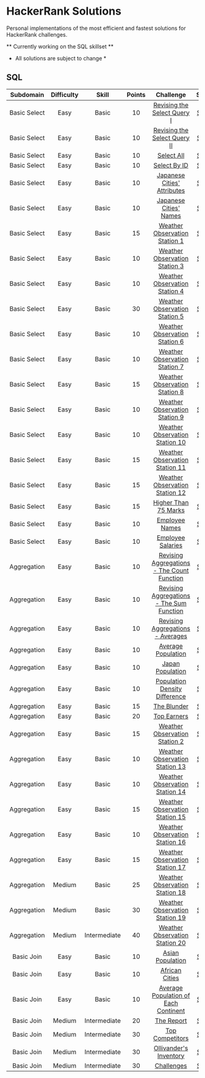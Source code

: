 # HackerRank Solutions
Personal implementations of the most efficient and fastest solutions for HackerRank challenges.

** Currently working on the SQL skillset **
* All solutions are subject to change *

## SQL
| Subdomain    | Difficulty | Skill        | Points | Challenge | Solution |
| :----------: | :--------: | :----------: | :----: | :-------: | :------: |
| Basic Select | Easy       | Basic        | 10     | [Revising the Select Query I](https://www.hackerrank.com/challenges/revising-the-select-query) | [Solution](https://github.com/KimTisott/HackerRank-Solutions/blob/main/SQL/Revising%20the%20Select%20Query%20I.sql) |
| Basic Select | Easy       | Basic        | 10     | [Revising the Select Query II](https://www.hackerrank.com/challenges/revising-the-select-query-2) | [Solution](https://github.com/KimTisott/HackerRank-Solutions/blob/main/SQL/Revising%20the%20Select%20Query%20II.sql) |
| Basic Select | Easy       | Basic        | 10     | [Select All](https://www.hackerrank.com/challenges/select-all-sql) | [Solution](https://github.com/KimTisott/HackerRank-Solutions/blob/main/SQL/Select%20All.sql) |
| Basic Select | Easy       | Basic        | 10     | [Select By ID](https://www.hackerrank.com/challenges/select-by-id) | [Solution](https://github.com/KimTisott/HackerRank-Solutions/blob/main/SQL/Select%20By%20ID.sql) |
| Basic Select | Easy       | Basic        | 10     | [Japanese Cities' Attributes](https://www.hackerrank.com/challenges/japanese-cities-attributes) | [Solution](https://github.com/KimTisott/HackerRank-Solutions/blob/main/SQL/Japanese%20Cities'%20Attributes.sql) |
| Basic Select | Easy       | Basic        | 10     | [Japanese Cities' Names](https://www.hackerrank.com/challenges/japanese-cities-name) | [Solution](https://github.com/KimTisott/HackerRank-Solutions/blob/main/SQL/Japanese%20Cities'%20Names.sql) |
| Basic Select | Easy       | Basic        | 15     | [Weather Observation Station 1](https://www.hackerrank.com/challenges/weather-observation-station-1) | [Solution](https://github.com/KimTisott/HackerRank-Solutions/blob/main/SQL/Weather%20Observation%20Station%201.sql) |
| Basic Select | Easy       | Basic        | 10     | [Weather Observation Station 3](https://www.hackerrank.com/challenges/weather-observation-station-3) | [Solution](https://github.com/KimTisott/HackerRank-Solutions/blob/main/SQL/Weather%20Observation%20Station%203.sql) |
| Basic Select | Easy       | Basic        | 10     | [Weather Observation Station 4](https://www.hackerrank.com/challenges/weather-observation-station-4) | [Solution](https://github.com/KimTisott/HackerRank-Solutions/blob/main/SQL/Weather%20Observation%20Station%204.sql) |
| Basic Select | Easy       | Basic        | 30     | [Weather Observation Station 5](https://www.hackerrank.com/challenges/weather-observation-station-5) | [Solution](https://github.com/KimTisott/HackerRank-Solutions/blob/main/SQL/Weather%20Observation%20Station%205.sql) |
| Basic Select | Easy       | Basic        | 10     | [Weather Observation Station 6](https://www.hackerrank.com/challenges/weather-observation-station-6) | [Solution](https://github.com/KimTisott/HackerRank-Solutions/blob/main/SQL/Weather%20Observation%20Station%206.sql) |
| Basic Select | Easy       | Basic        | 10     | [Weather Observation Station 7](https://www.hackerrank.com/challenges/weather-observation-station-7) | [Solution](https://github.com/KimTisott/HackerRank-Solutions/blob/main/SQL/Weather%20Observation%20Station%207.sql) |
| Basic Select | Easy       | Basic        | 15     | [Weather Observation Station 8](https://www.hackerrank.com/challenges/weather-observation-station-8) | [Solution](https://github.com/KimTisott/HackerRank-Solutions/blob/main/SQL/Weather%20Observation%20Station%208.sql) |
| Basic Select | Easy       | Basic        | 10     | [Weather Observation Station 9](https://www.hackerrank.com/challenges/weather-observation-station-9) | [Solution](https://github.com/KimTisott/HackerRank-Solutions/blob/main/SQL/Weather%20Observation%20Station%209.sql) |
| Basic Select | Easy       | Basic        | 10     | [Weather Observation Station 10](https://www.hackerrank.com/challenges/weather-observation-station-10) | [Solution](https://github.com/KimTisott/HackerRank-Solutions/blob/main/SQL/Weather%20Observation%20Station%2010.sql) |
| Basic Select | Easy       | Basic        | 15     | [Weather Observation Station 11](https://www.hackerrank.com/challenges/weather-observation-station-11) | [Solution](https://github.com/KimTisott/HackerRank-Solutions/blob/main/SQL/Weather%20Observation%20Station%2011.sql) |
| Basic Select | Easy       | Basic        | 15     | [Weather Observation Station 12](https://www.hackerrank.com/challenges/weather-observation-station-12) | [Solution](https://github.com/KimTisott/HackerRank-Solutions/blob/main/SQL/Weather%20Observation%20Station%2012.sql) |
| Basic Select | Easy       | Basic        | 15     | [Higher Than 75 Marks](https://www.hackerrank.com/challenges/more-than-75-marks) | [Solution](https://github.com/KimTisott/HackerRank-Solutions/blob/main/SQL/Higher%20Than%2075%20Marks.sql) |
| Basic Select | Easy       | Basic        | 10     | [Employee Names](https://www.hackerrank.com/challenges/name-of-employees) | [Solution](https://github.com/KimTisott/HackerRank-Solutions/blob/main/SQL/Employee%20Names.sql) |
| Basic Select | Easy       | Basic        | 10     | [Employee Salaries](https://www.hackerrank.com/challenges/salary-of-employees) | [Solution](https://github.com/KimTisott/HackerRank-Solutions/blob/main/SQL/Employee%20Salaries.sql) |
| Aggregation  | Easy       | Basic        | 10     | [Revising Aggregations - The Count Function](https://www.hackerrank.com/challenges/revising-aggregations-the-count-function) | [Solution](https://github.com/KimTisott/HackerRank-Solutions/blob/main/SQL/Revising%20Aggregations%20-%20The%20Count%20Function.sql) |
| Aggregation  | Easy       | Basic        | 10     | [Revising Aggregations - The Sum Function](https://www.hackerrank.com/challenges/revising-aggregations-sum) | [Solution](https://github.com/KimTisott/HackerRank-Solutions/blob/main/SQL/Revising%20Aggregations%20-%20The%20Sum%20Function.sql) |
| Aggregation  | Easy       | Basic        | 10     | [Revising Aggregations - Averages](https://www.hackerrank.com/challenges/revising-aggregations-the-average-function) | [Solution](https://github.com/KimTisott/HackerRank-Solutions/blob/main/SQL/Revising%20Aggregations%20-%20Averages.sql) |
| Aggregation  | Easy       | Basic        | 10     | [Average Population](https://www.hackerrank.com/challenges/average-population) | [Solution](https://github.com/KimTisott/HackerRank-Solutions/blob/main/SQL/Average%20Population.sql) |
| Aggregation  | Easy       | Basic        | 10     | [Japan Population](https://www.hackerrank.com/challenges/japan-population) | [Solution](https://github.com/KimTisott/HackerRank-Solutions/blob/main/SQL/Japan%20Population.sql) |
| Aggregation  | Easy       | Basic        | 10     | [Population Density Difference](https://www.hackerrank.com/challenges/population-density-difference) | [Solution](https://github.com/KimTisott/HackerRank-Solutions/blob/main/SQL/Population%20Density%20Difference.sql) |
| Aggregation  | Easy       | Basic        | 15     | [The Blunder](https://www.hackerrank.com/challenges/the-blunder) | [Solution](https://github.com/KimTisott/HackerRank-Solutions/blob/main/SQL/The%20Blunder.sql) |
| Aggregation  | Easy       | Basic        | 20     | [Top Earners](https://www.hackerrank.com/challenges/earnings-of-employees) | [Solution](https://github.com/KimTisott/HackerRank-Solutions/blob/main/SQL/Top%20Earners.sql) |
| Aggregation  | Easy       | Basic        | 15     | [Weather Observation Station 2](https://www.hackerrank.com/challenges/weather-observation-station-2) | [Solution](https://github.com/KimTisott/HackerRank-Solutions/blob/main/SQL/Weather%20Observation%20Station%202.sql) |
| Aggregation  | Easy       | Basic        | 10     | [Weather Observation Station 13](https://www.hackerrank.com/challenges/weather-observation-station-13) | [Solution](https://github.com/KimTisott/HackerRank-Solutions/blob/main/SQL/Weather%20Observation%20Station%2013.sql) |
| Aggregation  | Easy       | Basic        | 10     | [Weather Observation Station 14](https://www.hackerrank.com/challenges/weather-observation-station-14) | [Solution](https://github.com/KimTisott/HackerRank-Solutions/blob/main/SQL/Weather%20Observation%20Station%2014.sql) |
| Aggregation  | Easy       | Basic        | 15     | [Weather Observation Station 15](https://www.hackerrank.com/challenges/weather-observation-station-15) | [Solution](https://github.com/KimTisott/HackerRank-Solutions/blob/main/SQL/Weather%20Observation%20Station%2015.sql) |
| Aggregation  | Easy       | Basic        | 10     | [Weather Observation Station 16](https://www.hackerrank.com/challenges/weather-observation-station-16) | [Solution](https://github.com/KimTisott/HackerRank-Solutions/blob/main/SQL/Weather%20Observation%20Station%2016.sql) |
| Aggregation  | Easy       | Basic        | 15     | [Weather Observation Station 17](https://www.hackerrank.com/challenges/weather-observation-station-17) | [Solution](https://github.com/KimTisott/HackerRank-Solutions/blob/main/SQL/Weather%20Observation%20Station%2017.sql) |
| Aggregation  | Medium     | Basic        | 25     | [Weather Observation Station 18](https://www.hackerrank.com/challenges/weather-observation-station-18) | [Solution](https://github.com/KimTisott/HackerRank-Solutions/blob/main/SQL/Weather%20Observation%20Station%2018.sql) |
| Aggregation  | Medium     | Basic        | 30     | [Weather Observation Station 19](https://www.hackerrank.com/challenges/weather-observation-station-19) | [Solution](https://github.com/KimTisott/HackerRank-Solutions/blob/main/SQL/Weather%20Observation%20Station%2019.sql) |
| Aggregation  | Medium     | Intermediate | 40     | [Weather Observation Station 20](https://www.hackerrank.com/challenges/weather-observation-station-20) | [Solution](https://github.com/KimTisott/HackerRank-Solutions/blob/main/SQL/Weather%20Observation%20Station%2020.sql) |
| Basic Join   | Easy       | Basic        | 10     | [Asian Population](https://www.hackerrank.com/challenges/asian-population) | [Solution](https://github.com/KimTisott/HackerRank-Solutions/blob/main/SQL/Asian%20Population.sql) |
| Basic Join   | Easy       | Basic        | 10     | [African Cities](https://www.hackerrank.com/challenges/african-cities) | [Solution](https://github.com/KimTisott/HackerRank-Solutions/blob/main/SQL/African%20Cities.sql) |
| Basic Join   | Easy       | Basic        | 10     | [Average Population of Each Continent](https://www.hackerrank.com/challenges/average-population-of-each-continent) | [Solution](https://github.com/KimTisott/HackerRank-Solutions/blob/main/SQL/Average%20Population%20of%20Each%20Continent.sql) |
| Basic Join   | Medium     | Intermediate | 20     | [The Report](https://www.hackerrank.com/challenges/the-report) | [Solution](https://github.com/KimTisott/HackerRank-Solutions/blob/main/SQL/The%20Report.sql) |
| Basic Join   | Medium     | Intermediate | 30     | [Top Competitors](https://www.hackerrank.com/challenges/full-score) | [Solution](https://github.com/KimTisott/HackerRank-Solutions/blob/main/SQL/Top%20Competitors.sql) |
| Basic Join   | Medium     | Intermediate | 30     | [Ollivander's Inventory](https://www.hackerrank.com/challenges/harry-potter-and-wands) | [Solution](https://github.com/KimTisott/HackerRank-Solutions/blob/main/SQL/Ollivander's%20Inventory.sql) |
| Basic Join   | Medium     | Intermediate | 30     | [Challenges](https://www.hackerrank.com/challenges/challenges) | [Solution](https://github.com/KimTisott/HackerRank-Solutions/blob/main/SQL/Challenges.sql) |
